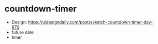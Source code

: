 # countdown-timer
-   Design: https://uidesigndaily.com/posts/sketch-countdown-timer-day-876
-   future date
-   timer
